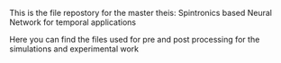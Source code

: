 This is the file repostory for the master theis: Spintronics based Neural Network for temporal applications

Here you can find the files used for pre and post processing for the simulations and experimental work
